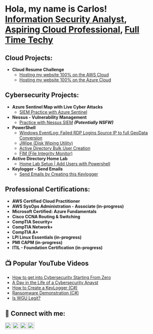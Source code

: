 <h1>Hola, my name is Carlos! <br/><a href="https://github.com/joshmadakor1">Information Security Analyst</a>, <a href="https://www.linkedin.com/in/joshmadakor/">Aspiring Cloud Professional</a>, <a href="https://www.youtube.com/c/joshmadakor">Full Time Techy</a></h1>

<h2>Cloud Projects:</h2>

- <b>Cloud Resume Challenge</b>
  - [Hosting my website 100% on the AWS Cloud](https://github.com/joshmadakor1/Algorithms-Practice)
  - [Hosting my website 100% on the Azure Cloud](https://github.com/joshmadakor1/Algorithms-Practice)

<h2>Cybersecurity Projects:</h2>

- <b>Azure Sentinel Map with Live Cyber Attacks</b>
  - [SIEM Practice with Azure Sentinel](https://github.com/joshmadakor1/Algorithms-Practice)
- <b>Nessus - Vulnerability Management</b>
  - [Practice with Nessus SIEM](https://github.com/joshmadakor1/4chan-Image-Analysis-Middleware-C964) <b><i>(Potentially NSFW)</b></i>
- <b>PowerShell</b>
  - [Windows EventLog: Failed RDP Logins Source IP to full GeoData Conversion](https://github.com/joshmadakor1/Sentinel-Lab)
  - [JWipe (Disk Wiping Utility)](https://github.com/joshmadakor1/Jwipe.PowerShell)
  - [Active Directory Bulk User Creation](https://github.com/joshmadakor1/AD_PS)
  - [FIM (File Integrity Monitor)](https://github.com/joshmadakor1/PowerShell-Integrity-FIM)
- <b>Active Directory Home Lab</b>
  - [Home Lab Setup | Add Users with Powershell](https://github.com/joshmadakor1/EncrypterPOC)
- <b>Keylogger - Send Emails</b>
  - [Send Emails by Creating this Keylogger](https://github.com/joshmadakor1/Package-Delivery-Pathfinding-Algorithm)


<h2>Professional Certifications:</h2>

- <b>AWS Certified Cloud Practitioner</b>
- <b>AWS SysOps Administration - Associate (in-progress)</b> 
- <b>Microsoft Certified: Azure Fundamentals</b>
- <b>Cisco CCNA Routing & Switching</b>
- <b>CompTIA Security+</b>
- <b>CompTIA Network+</b>
- <b>CompTIA A+</b>
- <b>LPI Linux Essentials (in-progress)</b>
- <b>PMI CAPM (in-progress)</b>
- <b>ITIL - Foundation Certification (in-progress)</b>

<h2>📺 Popular YouTube Videos</h2>

- [How to get into Cybersecurity Starting From Zero](https://www.youtube.com/watch?v=a83ASGn_V_s)
- [A Day in the Life of a Cybersecurity Anayst](https://www.youtube.com/watch?v=uHy3oM7NnoU)
- [How to Create a KeyLogger (C#)](https://www.youtube.com/watch?v=N-L9hklSlNk)
- [Ransomware Demonstration (C#)](https://www.youtube.com/watch?v=OfvdQeh79s0)
- [Is WGU Legit?](https://www.youtube.com/watch?v=E2MwRWxDBkA)

<h2> 🤳 Connect with me:</h2>

[<img align="left" alt="JoshMadakor | YouTube" width="22px" src="https://cdn.jsdelivr.net/npm/simple-icons@v3/icons/youtube.svg" />][youtube]
[<img align="left" alt="JoshMadakor | Twitter" width="22px" src="https://cdn.jsdelivr.net/npm/simple-icons@v3/icons/twitter.svg" />][twitter]
[<img align="left" alt="JoshMadakor | LinkedIn" width="22px" src="https://cdn.jsdelivr.net/npm/simple-icons@v3/icons/linkedin.svg" />][linkedin]
[<img align="left" alt="JoshMadakor | Instagram" width="22px" src="https://cdn.jsdelivr.net/npm/simple-icons@v3/icons/instagram.svg" />][instagram]

[twitter]: https://twitter.com/joshmadakor
[youtube]: https://www.youtube.com/c/joshmadakor
[instagram]: https://www.instagram.com/joshmadakor/
[linkedin]: https://linkedin.com/in/joshmadakor

<!--
**joshmadakor1/joshmadakor1** is a ✨ _special_ ✨ repository because its `README.md` (this file) appears on your GitHub profile.

Here are some ideas to get you started:

- 🔭 I’m currently working on ...
- 🌱 I’m currently learning ...
- 👯 I’m looking to collaborate on ...
- 🤔 I’m looking for help with ...
- 💬 Ask me about ...
- 📫 How to reach me: ...
- 😄 Pronouns: ...
- ⚡ Fun fact: ...
-->
